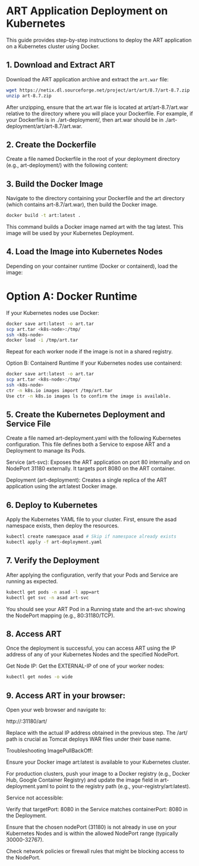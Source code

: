 # ART Application Deployment on Kubernetes

This guide provides step-by-step instructions to deploy the ART application on a Kubernetes cluster using Docker.

## 1. Download and Extract ART

Download the ART application archive and extract the `art.war` file:

```bash
wget https://netix.dl.sourceforge.net/project/art/art/8.7/art-8.7.zip
unzip art-8.7.zip
```


After unzipping, ensure that the art.war file is located at art/art-8.7/art.war relative to the directory where you will place your Dockerfile. For example, if your Dockerfile is in ./art-deployment/, then art.war should be in ./art-deployment/art/art-8.7/art.war.

## 2. Create the Dockerfile
Create a file named Dockerfile in the root of your deployment directory (e.g., art-deployment/) with the following content:


## 3. Build the Docker Image
Navigate to the directory containing your Dockerfile and the art directory (which contains art-8.7/art.war), then build the Docker image.

```bash
docker build -t art:latest .
```

This command builds a Docker image named art with the tag latest. This image will be used by your Kubernetes Deployment.



## 4. Load the Image into Kubernetes Nodes
Depending on your container runtime (Docker or containerd), load the image:

# Option A: Docker Runtime
If your Kubernetes nodes use Docker:

```bash
docker save art:latest -o art.tar
scp art.tar <k8s-node>:/tmp/
ssh <k8s-node>
docker load -i /tmp/art.tar
```
Repeat for each worker node if the image is not in a shared registry.

Option B: Containerd Runtime
If your Kubernetes nodes use containerd:

```bash
docker save art:latest -o art.tar
scp art.tar <k8s-node>:/tmp/
ssh <k8s-node>
ctr -n k8s.io images import /tmp/art.tar
Use ctr -n k8s.io images ls to confirm the image is available.
```










## 5. Create the Kubernetes Deployment and Service File
Create a file named art-deployment.yaml with the following Kubernetes configuration. This file defines both a Service to expose ART and a Deployment to manage its Pods.

Service (art-svc): Exposes the ART application on port 80 internally and on NodePort 31180 externally. It targets port 8080 on the ART container.

Deployment (art-deployment): Creates a single replica of the ART application using the art:latest Docker image.

## 6. Deploy to Kubernetes
Apply the Kubernetes YAML file to your cluster. First, ensure the asad namespace exists, then deploy the resources.

```bash
kubectl create namespace asad # Skip if namespace already exists
kubectl apply -f art-deployment.yaml
```

## 7. Verify the Deployment
After applying the configuration, verify that your Pods and Service are running as expected.

```bash
kubectl get pods -n asad -l app=art
kubectl get svc -n asad art-svc
```
You should see your ART Pod in a Running state and the art-svc showing the NodePort mapping (e.g., 80:31180/TCP).

## 8. Access ART
Once the deployment is successful, you can access ART using the IP address of any of your Kubernetes Nodes and the specified NodePort.

Get Node IP:
Get the EXTERNAL-IP of one of your worker nodes:

```bash
kubectl get nodes -o wide
```

## 9. Access ART in your browser:
Open your web browser and navigate to:

http://<Node-IP-Address>:31180/art/

Replace <Node-IP-Address> with the actual IP address obtained in the previous step. The /art/ path is crucial as Tomcat deploys WAR files under their base name.

Troubleshooting
ImagePullBackOff:

Ensure your Docker image art:latest is available to your Kubernetes cluster.

For production clusters, push your image to a Docker registry (e.g., Docker Hub, Google Container Registry) and update the image field in art-deployment.yaml to point to the registry path (e.g., your-registry/art:latest).


Service not accessible:

Verify that targetPort: 8080 in the Service matches containerPort: 8080 in the Deployment.

Ensure that the chosen nodePort (31180) is not already in use on your Kubernetes Nodes and is within the allowed NodePort range (typically 30000-32767).

Check network policies or firewall rules that might be blocking access to the NodePort.
